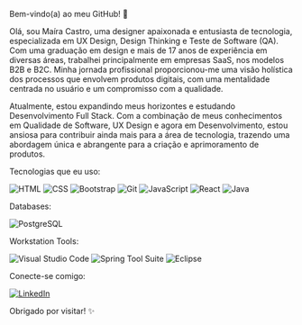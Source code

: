 Bem-vindo(a) ao meu GitHub! 👋

Olá, sou Maíra Castro, uma designer apaixonada e entusiasta de tecnologia, especializada em UX Design, Design Thinking e Teste de Software (QA). Com uma graduação em design e mais de 17 anos de experiência em diversas áreas, trabalhei principalmente em empresas SaaS, nos modelos B2B e B2C. Minha jornada profissional proporcionou-me uma visão holística dos processos que envolvem produtos digitais, com uma mentalidade centrada no usuário e um compromisso com a qualidade.

Atualmente, estou expandindo meus horizontes e estudando Desenvolvimento Full Stack. Com a combinação de meus conhecimentos em Qualidade de Software, UX Design e agora em Desenvolvimento, estou ansiosa para contribuir ainda mais para a área de tecnologia, trazendo uma abordagem única e abrangente para a criação e aprimoramento de produtos.

Tecnologias que eu uso:

![HTML](https://img.shields.io/badge/HTML-E34F26?style=for-the-badge&logo=html5)
![CSS](https://img.shields.io/badge/CSS-1572B6?style=for-the-badge&logo=css3)
![Bootstrap](https://img.shields.io/badge/Bootstrap-563D7C?style=for-the-badge&logo=bootstrap)
![Git](https://img.shields.io/badge/Git-F05032?style=for-the-badge&logo=git)
![JavaScript](https://img.shields.io/badge/JavaScript-F7DF1E?style=for-the-badge&logo=javascript&logoColor=black)
![React](https://img.shields.io/badge/React-61DAFB?style=for-the-badge&logo=react&logoColor=black)
![Java](https://img.shields.io/badge/Java-007396?style=for-the-badge&logo=java)

Databases:

![PostgreSQL](https://img.shields.io/badge/PostgreSQL-336791?style=for-the-badge&logo=postgresql)


Workstation Tools:

![Visual Studio Code](https://img.shields.io/badge/VS%20Code-007ACC?style=for-the-badge&logo=visual-studio-code)
![Spring Tool Suite](https://img.shields.io/badge/Spring%20Tool%20Suite-6DB33F?style=for-the-badge&logo=spring)
![Eclipse](https://img.shields.io/badge/Eclipse-2C2255?style=for-the-badge&logo=eclipse)

Conecte-se comigo:

[![LinkedIn](https://img.shields.io/badge/LinkedIn-Ma%C3%ADra%20Castro-0077B5?style=for-the-badge&logo=linkedin)](https://www.linkedin.com/in/ma%C3%ADra-castro/)


Obrigado por visitar! ✨
